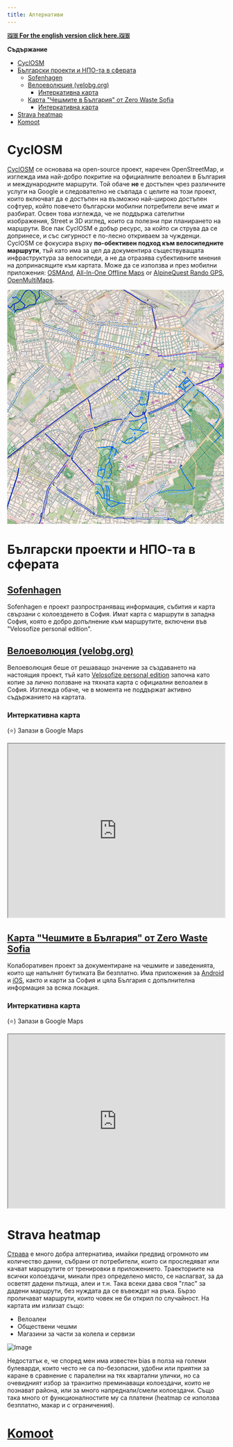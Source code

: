 ```yaml
---
title: Алтернативи
---
```


[**🇬🇧 For the english version click here.🇬🇧**](/en/alternatives.html)

**Съдържание**

- [CyclOSM](#cyclosm)
- [Български проекти и НПО-та в сферата](#български-проекти-и-нпо-та-в-сферата)
  - [Sofenhagen](#sofenhagen)
  - [Велоеволюция (velobg.org)](#велоеволюция-velobgorg)
    - [Интеркативна карта](#интеркативна-карта)
  - [Карта "Чешмите в България" от Zero Waste Sofia](#карта-чешмите-в-българия-от-zero-waste-sofia)
    - [Интеркативна карта](#интеркативна-карта-1)
- [Strava heatmap](#strava-heatmap)
- [Komoot](#komoot)

# CyclOSM

[CyclOSM]([cyclosm.org](https://www.cyclosm.org/#map=8/42.604/25.620/cyclosm)) се основава на open-source проект, наречен OpenStreetMap, и изглежда има най-добро покритие на официалните велоалеи в България и международните маршрути. Той обаче **не** е достъпен чрез различните услуги на Google и следователно не съвпада с целите на този проект, които включват да е достъпен на възможно най-широко достъпен софтуер, който повечето български мобилни потребители вече имат и разбират. Освен това изглежда, че не поддържа сателитни изображения, Street и 3D изглед, които са полезни при планирането на маршрути. Все пак CyclOSM е добър ресурс, за който си струва да се допринесе, и със сигурност е по-лесно откриваем за чужденци.
CyclOSM се фокусира върху **по-обективен подход към велосипедните маршрути**, тъй като има за цел да документира съществуващата инфраструктура за велосипеди, а не да отразява субективните мнения на допринасящите към картата.
Може да се използва и през мобилни приложения:
[OSMAnd](https://osmand.net/), [All-In-One Offline Maps](https://play.google.com/store/apps/details?id=net.psyberia.offlinemaps) or [AlpineQuest Rando GPS](https://alpinequest.net/), [OpenMultiMaps](https://framagit.org/tom79/openmaps).

<img src="../attachments/cyclosm.png" alt="Image" width="500">

# Български проекти и НПО-та в сферата

## [Sofenhagen](https://sofenhagen.com) 

Sofenhagen е проект разпространяващ информация, събития и карта свързани с колоезденето в София.
Имат карта с маршрути в западна София, която е добро допълнение към маршрутите, включени във "Velosofize personal edition".

## [Велоеволюция (velobg.org)](https://velobg.org/infrastructure/bikelines-sofia)

Велоеволюция беше от решаващо значение за създаването на настоящия проект, тъй като [Velosofize personal edition](/bg/index.html) започна като копие за лично ползване на тяхната карта с официални велоалеи в София. Изглежда обаче, че в момента не поддържат активно съдържанието на картата.

### Интеркативна карта

(⭐) Запази в Google Maps

<iframe src="https://www.google.com/maps/d/embed?mid=1yKOlErvOsb1zR2fou8wKUXaN9tI&ehbc=2E312F" width="500" height="400"></iframe>

## [Карта "Чешмите в България" от Zero Waste Sofia](https://zerowastesofia.com/watermap/)

Колаборативен проект за документиране на чешмите и заведенията, които ще напълнят бутилката Ви безплатно.
Има приложения за [Android](https://play.google.com/store/apps/details?id=com.epicmillennium.cheshmap&pli=1) и [iOS](https://apps.apple.com/bg/app/%D1%87%D0%B5%D1%88%D0%BC%D0%B8%D1%82%D0%B5-%D0%B2-%D0%B1%D1%8A%D0%BB%D0%B3%D0%B0%D1%80%D0%B8%D1%8F/id6741713970), както и карти за София и цяла България с допълнителна информация за всяка локация.

### Интеркативна карта

(⭐) Запази в Google Maps

<iframe src="https://www.google.com/maps/d/embed?mid=1s1SiRpB38OK8MYMPQGTm1WQ3dK2XPfg&ehbc=2E312F" width="500" height="400"></iframe>

# Strava heatmap

[Страва](https://www.strava.com/maps/global-heatmap?sport=Ride&style=standard&terrain=false&labels=true&poi=true&cPhotos=true&gColor=mobileblue&gOpacity=100#7.64/42.856/25.244) е много добра алтернатива, имайки предвид огромното им количество данни, събрани от потребители, които си проследяват или качват маршрутите от тренировки в приложението. Траекториите на всички колоездачи, минали през определено място, се наслагват, за да осветят дадени пътища, алеи и т.н. Така всеки дава своя "глас" за дадени маршрути, без нуждата да се въвеждат на ръка. Бързо проличават маршрути, които човек не би открил по случайност.
На картата им излизат също:

- Велоалеи
- Обществени чешми
- Магазини за части за колела и сервизи

<img src="../attachments/strava_heatmap.png" alt="Image" width="300">

Недостатък е, че според мен има известен bias в полза на големи булеварди, които често не са по-безопасни, удобни или приятни за каране в сравнение с паралелни на тях квартални улички, но са очевидният избор за транзитно преминаващи колоездачи, които не познават района, или за много напреднали/смели колоездачи.
Също така много от функционалностите му са платени (heatmap се използва безплатно, макар и с ограничения).

# [Komoot](https://www.komoot.com/)

